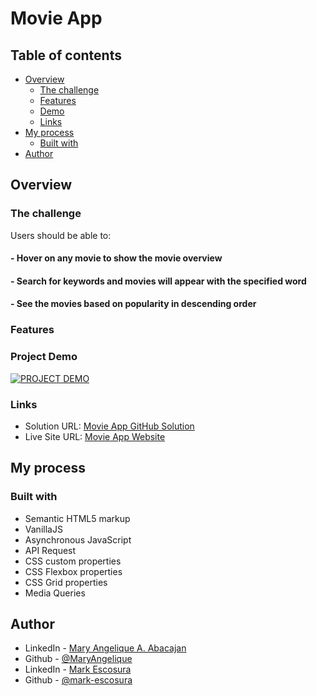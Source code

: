 # Movie App

## Table of contents

- [Overview](#overview)
  - [The challenge](#the-challenge)
  - [Features](#features)
  - [Demo](#project-demo)
  - [Links](#links)
- [My process](#my-process)
  - [Built with](#built-with)
- [Author](#author)

## Overview

### The challenge

Users should be able to:

#### - Hover on any movie to show the movie overview

#### - Search for keywords and movies will appear with the specified word

#### - See the movies based on popularity in descending order

### Features

### Project Demo

[![PROJECT DEMO](https://dotcom.nlcdn.com/wp-content/uploads/2020/03/Product_Demo_Featured-1140x768@2x-80-min.jpg)](https://www.loom.com/share/04308484bbe5487a8bca8ba87c988ac8)

### Links

- Solution URL: [Movie App GitHub Solution](https://github.com/MaryAngelique/movie-app)
- Live Site URL: [Movie App Website](https://movie-app-project-zero.vercel.app/)

## My process

### Built with

- Semantic HTML5 markup
- VanillaJS
- Asynchronous JavaScript
- API Request
- CSS custom properties
- CSS Flexbox properties
- CSS Grid properties
- Media Queries

## Author

- LinkedIn - [Mary Angelique A. Abacajan](https://www.linkedin.com/in/mary-angelique-abacajan/)
- Github - [@MaryAngelique](https://www.github.com/MaryAngelique)
- LinkedIn - [Mark Escosura](https://www.linkedin.com/in/markintech/)
- Github - [@mark-escosura](https://www.github.com/ark-escosura)
